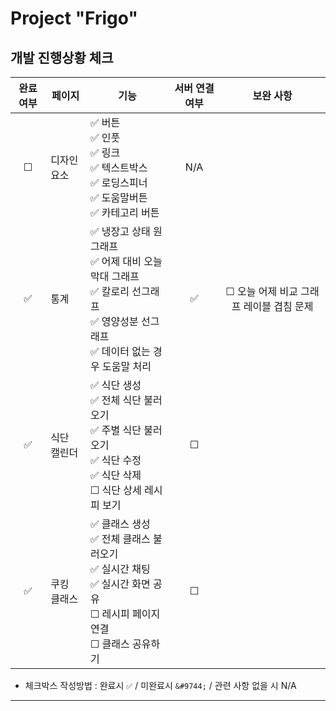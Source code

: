 # Project "Frigo"

## 개발 진행상황 체크

| 완료 여부 | 페이지      | 기능                                                                                                                                                                   | 서버 연결 여부 |                   보완 사항                    |
| :-------: | ----------- | ---------------------------------------------------------------------------------------------------------------------------------------------------------------------- | :------------: | :--------------------------------------------: |
|  &#9744;  | 디자인 요소 | ✅ 버튼 <br /> ✅ 인풋 <br /> ✅ 링크 <br /> ✅ 텍스트박스 <br /> ✅ 로딩스피너 <br /> ✅ 도움말버튼 <br /> ✅ 카테고리 버튼 <br />                                    |      N/A       |
|    ✅     | 통계        | ✅ 냉장고 상태 원그래프 <br /> ✅ 어제 대비 오늘 막대 그래프 <br /> ✅ 칼로리 선그래프 <br /> ✅ 영양성분 선그래프 <br /> ✅ 데이터 없는 경우 도움말 처리 <br />       |       ✅       | &#9744; 오늘 어제 비교 그래프 레이블 겹침 문제 |
|    ✅     | 식단 캘린더 | ✅ 식단 생성 <br /> ✅ 전체 식단 불러오기 <br /> ✅ 주별 식단 불러오기 <br /> ✅ 식단 수정 <br /> ✅ 식단 삭제 <br /> &#9744; 식단 상세 레시피 보기 <br />             |    &#9744;     |
|    ✅     | 쿠킹 클래스 | ✅ 클래스 생성 <br /> ✅ 전체 클래스 불러오기 <br /> ✅ 실시간 채팅 <br /> ✅ 실시간 화면 공유 <br /> &#9744; 레시피 페이지 연결 <br /> &#9744; 클래스 공유하기 <br /> |    &#9744;     |

- 체크박스 작성방법 : 완료시 `✅` / 미완료시 `&#9744;` / 관련 사항 없을 시 N/A

---
